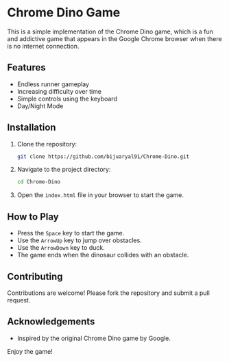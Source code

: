 # Chrome Dino Game

This is a simple implementation of the Chrome Dino game, which is a fun and addictive game that appears in the Google Chrome browser when there is no internet connection.

## Features

- Endless runner gameplay
- Increasing difficulty over time
- Simple controls using the keyboard
- Day/Night Mode

## Installation

1. Clone the repository:
    ```bash
    git clone https://github.com/bijuaryal91/Chrome-Dino.git
    ```
2. Navigate to the project directory:
    ```bash
    cd Chrome-Dino
    ```
3. Open the `index.html` file in your browser to start the game.

## How to Play

- Press the `Space` key to start the game.
- Use the `ArrowUp` key to jump over obstacles.
- Use the `ArrowDown` key to duck.
- The game ends when the dinosaur collides with an obstacle.

## Contributing

Contributions are welcome! Please fork the repository and submit a pull request.


## Acknowledgements

- Inspired by the original Chrome Dino game by Google.

Enjoy the game!